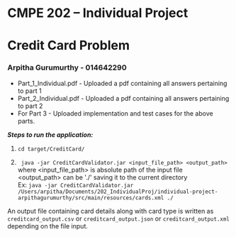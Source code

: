 # **CMPE 202 – Individual Project**
# **Credit Card Problem**

### Arpitha Gurumurthy - 014642290

* Part_1_Individual.pdf - Uploaded a pdf containing all answers pertaining to part 1
* Part_2_Individual.pdf - Uploaded a pdf containing all answers pertaining to part 2
* For Part 3 - Uploaded implementation and test cases for the above parts.

***Steps to run the application:***

1. `cd target/CreditCard/`

2. ` java -jar CreditCardValidator.jar <input_file_path> <output_path>` <br/>
where <input_file_path> is absolute path of the input file <br/>
<output_path> can be './' saving it to the current directory <br/>
Ex: `java -jar CreditCardValidator.jar /Users/arpitha/Documents/202_IndividualProj/individual-project-arpithagurumurthy/src/main/resources/cards.xml ./`

An output file containing card details along with card type is written as `creditcard_output.csv` or `creditcard_output.json` or `creditcard_output.xml` depending on the file input.
